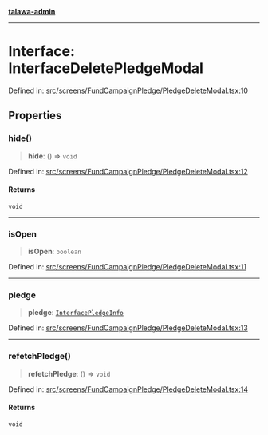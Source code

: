 [**talawa-admin**](../../../../README.md)

***

# Interface: InterfaceDeletePledgeModal

Defined in: [src/screens/FundCampaignPledge/PledgeDeleteModal.tsx:10](https://github.com/MayankJha014/talawa-admin/blob/0dd35cc200a4ed7562fa81ab87ec9b2a6facd18b/src/screens/FundCampaignPledge/PledgeDeleteModal.tsx#L10)

## Properties

### hide()

> **hide**: () => `void`

Defined in: [src/screens/FundCampaignPledge/PledgeDeleteModal.tsx:12](https://github.com/MayankJha014/talawa-admin/blob/0dd35cc200a4ed7562fa81ab87ec9b2a6facd18b/src/screens/FundCampaignPledge/PledgeDeleteModal.tsx#L12)

#### Returns

`void`

***

### isOpen

> **isOpen**: `boolean`

Defined in: [src/screens/FundCampaignPledge/PledgeDeleteModal.tsx:11](https://github.com/MayankJha014/talawa-admin/blob/0dd35cc200a4ed7562fa81ab87ec9b2a6facd18b/src/screens/FundCampaignPledge/PledgeDeleteModal.tsx#L11)

***

### pledge

> **pledge**: [`InterfacePledgeInfo`](../../../../utils/interfaces/interfaces/InterfacePledgeInfo.md)

Defined in: [src/screens/FundCampaignPledge/PledgeDeleteModal.tsx:13](https://github.com/MayankJha014/talawa-admin/blob/0dd35cc200a4ed7562fa81ab87ec9b2a6facd18b/src/screens/FundCampaignPledge/PledgeDeleteModal.tsx#L13)

***

### refetchPledge()

> **refetchPledge**: () => `void`

Defined in: [src/screens/FundCampaignPledge/PledgeDeleteModal.tsx:14](https://github.com/MayankJha014/talawa-admin/blob/0dd35cc200a4ed7562fa81ab87ec9b2a6facd18b/src/screens/FundCampaignPledge/PledgeDeleteModal.tsx#L14)

#### Returns

`void`

